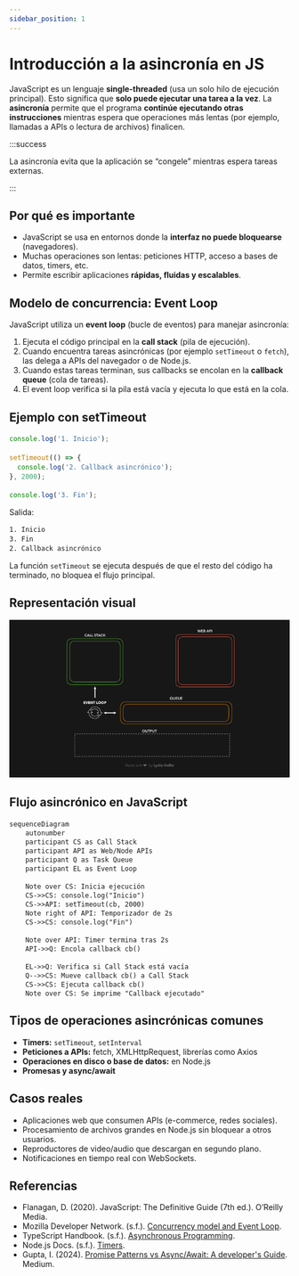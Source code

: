 ```yaml
---
sidebar_position: 1
---
```


# Introducción a la asincronía en JS

JavaScript es un lenguaje **single-threaded** (usa un solo hilo de ejecución principal). Esto significa que **solo puede ejecutar una tarea a la vez**.
La **asincronía** permite que el programa **continúe ejecutando otras instrucciones** mientras espera que operaciones más lentas (por ejemplo, llamadas a APIs o lectura de archivos) finalicen.

:::success

La asincronía evita que la aplicación se “congele” mientras espera tareas externas.

:::

## Por qué es importante

- JavaScript se usa en entornos donde la **interfaz no puede bloquearse** (navegadores).
- Muchas operaciones son lentas: peticiones HTTP, acceso a bases de datos, timers, etc.
- Permite escribir aplicaciones **rápidas, fluidas y escalables**.

## Modelo de concurrencia: Event Loop

JavaScript utiliza un **event loop** (bucle de eventos) para manejar asincronía:

1. Ejecuta el código principal en la **call stack** (pila de ejecución).
2. Cuando encuentra tareas asincrónicas (por ejemplo `setTimeout` o `fetch`), las delega a APIs del navegador o de Node.js.
3. Cuando estas tareas terminan, sus callbacks se encolan en la **callback queue** (cola de tareas).
4. El event loop verifica si la pila está vacía y ejecuta lo que está en la cola.

## Ejemplo con setTimeout

```ts
console.log('1. Inicio');

setTimeout(() => {
  console.log('2. Callback asincrónico');
}, 2000);

console.log('3. Fin');
```

Salida:

```txt
1. Inicio
3. Fin
2. Callback asincrónico
```

La función `setTimeout` se ejecuta después de que el resto del código ha terminado, no bloquea el flujo principal.

## Representación visual

![a](./img/01_asynchronic.gif)

## Flujo asincrónico en JavaScript

```mermaid
sequenceDiagram
    autonumber
    participant CS as Call Stack
    participant API as Web/Node APIs
    participant Q as Task Queue
    participant EL as Event Loop

    Note over CS: Inicia ejecución
    CS->>CS: console.log("Inicio")
    CS->>API: setTimeout(cb, 2000)
    Note right of API: Temporizador de 2s
    CS->>CS: console.log("Fin")

    Note over API: Timer termina tras 2s
    API->>Q: Encola callback cb()

    EL->>Q: Verifica si Call Stack está vacía
    Q-->>CS: Mueve callback cb() a Call Stack
    CS->>CS: Ejecuta callback cb()
    Note over CS: Se imprime "Callback ejecutado"
```

## Tipos de operaciones asincrónicas comunes

- **Timers:** `setTimeout`, `setInterval`
- **Peticiones a APIs:** fetch, XMLHttpRequest, librerías como Axios
- **Operaciones en disco o base de datos:** en Node.js
- **Promesas y async/await**

## Casos reales

- Aplicaciones web que consumen APIs (e-commerce, redes sociales).
- Procesamiento de archivos grandes en Node.js sin bloquear a otros usuarios.
- Reproductores de video/audio que descargan en segundo plano.
- Notificaciones en tiempo real con WebSockets.

## Referencias

- Flanagan, D. (2020). JavaScript: The Definitive Guide (7th ed.). O’Reilly Media.
- Mozilla Developer Network. (s.f.). [Concurrency model and Event Loop](https://developer.mozilla.org/en-US/docs/Web/JavaScript/EventLoop).
- TypeScript Handbook. (s.f.). [Asynchronous Programming](https://www.typescriptlang.org/docs).
- Node.js Docs. (s.f.). [Timers](https://nodejs.org/api/timers.html).
- Gupta, I. (2024). [Promise Patterns vs Async/Await: A developer's Guide](https://levelup.gitconnected.com/promise-patterns-vs-async-await-a-developers-guide-dfba4fe4a520). Medium.
